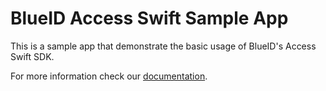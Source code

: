# BlueID Access Swift Sample App

This is a sample app that demonstrate the basic usage of BlueID's Access Swift SDK.

For more information check our [documentation](https://community.blue-id.com/documentation/developer/integrate-with-swift).